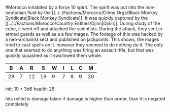 #Morocco 
inhabited by a force 10 spirit. The spirit was put into the non-neutonian fluid by the [[../../Factions/Morocco/Crime Orgs/Black Monkey Syndicate|Black Monkey Syndicate]]. It was quickly captured by the [[../../Factions/Morocco/Country Entities/Djinn|Djinn]]. During study of the cube, it went off and attacked the scientists. During the attack, they sent in armed guards as well as a a few mages. The footage of this was hacked by a neo-archanist sect and published on jackpoints. This shows, the mages tried to cast spells on it. however they seemed to do nothing do it. The only one that seemed to do anything was firing an assault rifle, but that was quickly squashed as it swallowed them whole.

| B  | A | R  | S  | W | I | L | C | M  |
|----|---|----|----|---|---|---|---|----|
| 28 | 7 | 12 | 19 | 9 | 7 | 8 | 9 | 20 |

init: 19 + 3d6
health: 26

hits rolled is damage taken
if damage is higher than armor, than it is negated completely

